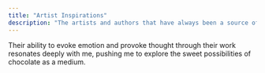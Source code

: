 ```yaml
---
title: "Artist Inspirations"
description: "The artists and authors that have always been a source of inspiration."
---
```


Their ability to evoke emotion and provoke thought through their work resonates deeply with me, pushing me to explore the sweet possibilities of chocolate as a medium.
